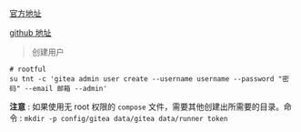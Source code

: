 [官方地址](https://about.gitea.com/)

[github 地址](https://github.com/go-gitea/gitea)


> 创建用户

```shell
# rootful
su tnt -c 'gitea admin user create --username username --password "密码" --email 邮箱 --admin'
```

**注意** : 如果使用无 root 权限的 `compose` 文件，需要其他创建出所需要的目录。命令 : `mkdir -p config/gitea data/gitea data/runner token`
